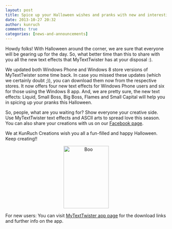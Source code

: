 ```yaml
---
layout: post
title: Spice up your Halloween wishes and pranks with new and interesting text effects of MyTextTwister
date: 2013-10-27 20:32
author: kunruch
comments: true
categories: [news-and-announcements]
---
```

Howdy folks! With Halloween around the corner, we are sure that everyone will be gearing up for the day. So, what better time than this to share with you all the new text effects that MyTextTwister has at your disposal :).

We updated both Windows Phone and Windows 8 store versions of MyTextTwister some time back. In case you missed these updates (which we certainly doubt ;)), you can download them now from the respective stores. It now offers four new text effects for Windows Phone users and six for those using the Windows 8 app. And, we are pretty sure, the new text effects: Liquid, Small Boss, Big Boss, Flames and Small Capital will help you in spicing up your pranks this Halloween.

So, people, what are you waiting for? Show everyone your creative side. Use MyTextTwister text effects and ASCII arts to spread love this season. You can also share your creations with us on our <a href="http://www.facebook.com/kunruchcreations" target="_blank">Facebook page</a>.

We at KunRuch Creations wish you all a fun-filled and happy Halloween. Keep creating!!

<p style="text-align: center;"><a href="http://kunruchcreations.com/wp-content/uploads/2013/10/Boo.png"><img class="aligncenter size-full wp-image-1423" alt="Boo" src="http://kunruchcreations.com/wp-content/uploads/2013/10/Boo.png" width="141" height="194" /></a></p>

<p style="text-align: left;">For new users: You can visit <a href="http://kunruchcreations.com/mytexttwister/
">MyTextTwister app page</a> for the download links and further info on the app.</p>
